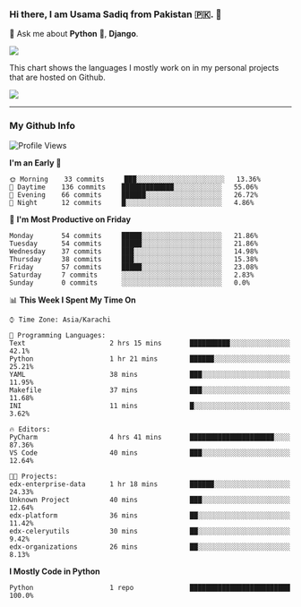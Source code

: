 ### Hi there, I am Usama Sadiq from Pakistan 🇵🇰. 👋

💬 Ask me about **Python** 🐍, **Django**. <!-- , Testing, Docker, Jenkins Automation, -->

<!--  
🗣 I love to talk about
  - Automating day-to-day stuff using Python
  - **Urdu Literature** 📚, **Anime** 💻, **Manga** 📜, **Light Novels** 📜, **Comics** 📱.  
-->

<img align="center" src="https://github-readme-stats.vercel.app/api?username=UsamaSadiq&custom_title=My Stats&show_icons=true&theme=dark&count_private=true&include_all_commits=true" />

This chart shows the languages I mostly work on in my personal projects that are hosted on Github.

<img align="center" src="https://github-readme-stats.vercel.app/api/top-langs/?username=UsamaSadiq&langs_count=10&layout=compact" />

--- 
### My Github Info
<!--START_SECTION:waka-->
![Profile Views](http://img.shields.io/badge/Profile%20Views-0-blue)

**I'm an Early 🐤** 

```text
🌞 Morning    33 commits     ███░░░░░░░░░░░░░░░░░░░░░░   13.36% 
🌆 Daytime    136 commits    █████████████░░░░░░░░░░░░   55.06% 
🌃 Evening    66 commits     ██████░░░░░░░░░░░░░░░░░░░   26.72% 
🌙 Night      12 commits     █░░░░░░░░░░░░░░░░░░░░░░░░   4.86%

```
📅 **I'm Most Productive on Friday** 

```text
Monday       54 commits     █████░░░░░░░░░░░░░░░░░░░░   21.86% 
Tuesday      54 commits     █████░░░░░░░░░░░░░░░░░░░░   21.86% 
Wednesday    37 commits     ███░░░░░░░░░░░░░░░░░░░░░░   14.98% 
Thursday     38 commits     ███░░░░░░░░░░░░░░░░░░░░░░   15.38% 
Friday       57 commits     █████░░░░░░░░░░░░░░░░░░░░   23.08% 
Saturday     7 commits      ░░░░░░░░░░░░░░░░░░░░░░░░░   2.83% 
Sunday       0 commits      ░░░░░░░░░░░░░░░░░░░░░░░░░   0.0%

```


📊 **This Week I Spent My Time On** 

```text
⌚︎ Time Zone: Asia/Karachi

💬 Programming Languages: 
Text                     2 hrs 15 mins       ██████████░░░░░░░░░░░░░░░   42.1% 
Python                   1 hr 21 mins        ██████░░░░░░░░░░░░░░░░░░░   25.21% 
YAML                     38 mins             ███░░░░░░░░░░░░░░░░░░░░░░   11.95% 
Makefile                 37 mins             ███░░░░░░░░░░░░░░░░░░░░░░   11.68% 
INI                      11 mins             █░░░░░░░░░░░░░░░░░░░░░░░░   3.62%

🔥 Editors: 
PyCharm                  4 hrs 41 mins       █████████████████████░░░░   87.36% 
VS Code                  40 mins             ███░░░░░░░░░░░░░░░░░░░░░░   12.64%

🐱‍💻 Projects: 
edx-enterprise-data      1 hr 18 mins        ██████░░░░░░░░░░░░░░░░░░░   24.33% 
Unknown Project          40 mins             ███░░░░░░░░░░░░░░░░░░░░░░   12.64% 
edx-platform             36 mins             ██░░░░░░░░░░░░░░░░░░░░░░░   11.42% 
edx-celeryutils          30 mins             ██░░░░░░░░░░░░░░░░░░░░░░░   9.42% 
edx-organizations        26 mins             ██░░░░░░░░░░░░░░░░░░░░░░░   8.13%

```

**I Mostly Code in Python** 

```text
Python                   1 repo              █████████████████████████   100.0%

```



<!--END_SECTION:waka-->
<!--
**UsamaSadiq/UsamaSadiq** is a ✨ _special_ ✨ repository because its `README.md` (this file) appears on your GitHub profile.

Here are some ideas to get you started:

- 🔭 I’m currently working on ...
- 🌱 I’m currently learning ...
- 👯 I’m looking to collaborate on ...
- 🤔 I’m looking for help with ...
- 📫 How to reach me: ...
- 😄 Pronouns: ...
- ⚡ Fun fact: ...
-->
